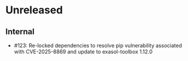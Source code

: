# Unreleased

## Internal

* #123: Re-locked dependencies to resolve pip vulnerability associated with CVE-2025-8869 and update to exasol-toolbox 1.12.0